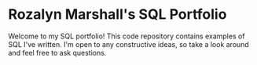 # Rozalyn Marshall's SQL Portfolio

Welcome to my SQL portfolio! This code repository contains examples of SQL I've written. I'm open to any constructive ideas, so take a look around and feel free to ask questions.
